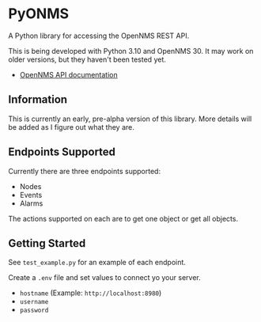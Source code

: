 # PyONMS

A Python library for accessing the OpenNMS REST API.

This is being developed with Python 3.10 and OpenNMS 30.
It may work on older versions, but they haven't been tested yet.

- [OpenNMS API documentation](https://docs.opennms.com/horizon/30/development/rest/rest-api.html)

## Information

This is currently an early, pre-alpha version of this library.
More details will be added as I figure out what they are.


## Endpoints Supported

Currently there are three endpoints supported:

* Nodes
* Events
* Alarms

The actions supported on each are to get one object or get all objects.

## Getting Started

See `test_example.py` for an example of each endpoint.

Create a `.env` file and set values to connect yo your server.

* `hostname` (Example: `http://localhost:8980`)
* `username`
* `password`
